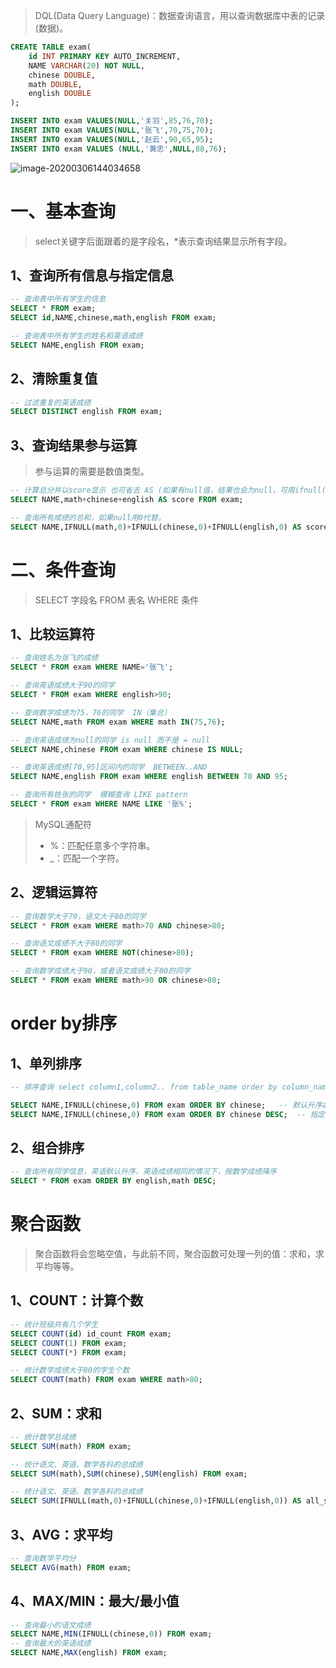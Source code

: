 >  DQL(Data Query Language)：数据查询语言，用以查询数据库中表的记录(数据)。

```sql
CREATE TABLE exam(
	id INT PRIMARY KEY AUTO_INCREMENT,
	NAME VARCHAR(20) NOT NULL,
	chinese DOUBLE,
	math DOUBLE,
	english DOUBLE
);

INSERT INTO exam VALUES(NULL,'关羽',85,76,70);
INSERT INTO exam VALUES(NULL,'张飞',70,75,70);
INSERT INTO exam VALUES(NULL,'赵云',90,65,95);
INSERT INTO exam VALUES (NULL,'黄忠',NULL,88,76);
```

![image-20200306144034658](C:\Users\13327\AppData\Roaming\Typora\typora-user-images\image-20200306144034658.png)

# 一、基本查询

>  select关键字后面跟着的是字段名，*表示查询结果显示所有字段。

## 1、查询所有信息与指定信息

```sql
-- 查询表中所有学生的信息
SELECT * FROM exam;
SELECT id,NAME,chinese,math,english FROM exam;

-- 查询表中所有学生的姓名和英语成绩
SELECT NAME,english FROM exam;

```

## 2、清除重复值

```sql
-- 过滤重复的英语成绩
SELECT DISTINCT english FROM exam;
```

## 3、查询结果参与运算

> 参与运算的需要是数值类型。

```sql
-- 计算总分并以score显示 也可省去 AS (如果有null值，结果也会为null，可用ifnull(x,y))
SELECT NAME,math+chinese+english AS score FROM exam;

-- 查询所有成绩的总和，如果null用0代替。
SELECT NAME,IFNULL(math,0)+IFNULL(chinese,0)+IFNULL(english,0) AS score FROM exam;
```



# 二、条件查询

> SELECT 字段名 FROM 表名 WHERE 条件

## 1、比较运算符

```sql
-- 查询姓名为张飞的成绩
SELECT * FROM exam WHERE NAME='张飞';

-- 查询英语成绩大于90的同学
SELECT * FROM exam WHERE english>90;

-- 查询数学成绩为75，76的同学  IN（集合）
SELECT NAME,math FROM exam WHERE math IN(75,76);

-- 查询英语成绩为null的同学 is null 而不是 = null
SELECT NAME,chinese FROM exam WHERE chinese IS NULL;

-- 查询英语成绩[70,95]区间内的同学  BETWEEN..AND
SELECT NAME,english FROM exam WHERE english BETWEEN 70 AND 95;

-- 查询所有姓张的同学  模糊查询 LIKE pattern 
SELECT * FROM exam WHERE NAME LIKE '张%';

```

> MySQL通配符
>
> - %：匹配任意多个字符串。
> - _：匹配一个字符。

## 2、逻辑运算符

```sql
-- 查询数学大于70，语文大于80的同学
SELECT * FROM exam WHERE math>70 AND chinese>80;

-- 查询语文成绩不大于80的同学
SELECT * FROM exam WHERE NOT(chinese>80);

-- 查询数学成绩大于90，或者语文成绩大于80的同学
SELECT * FROM exam WHERE math>90 OR chinese>80;
```

# order by排序

## 1、单列排序

```sql
-- 排序查询 select column1,column2.. from table_name order by column_name asc|desc

SELECT NAME,IFNULL(chinese,0) FROM exam ORDER BY chinese;	-- 默认升序asc
SELECT NAME,IFNULL(chinese,0) FROM exam ORDER BY chinese DESC;	-- 指定降序desc
```

## 2、组合排序

```sql
-- 查询所有同学信息，英语默认升序，英语成绩相同的情况下，按数学成绩降序
SELECT * FROM exam ORDER BY english,math DESC;
```

# 聚合函数

> 聚合函数将会忽略空值，与此前不同，聚合函数可处理一列的值：求和，求平均等等。

## 1、COUNT：计算个数

```sql
-- 统计班级共有几个学生
SELECT COUNT(id) id_count FROM exam;
SELECT COUNT(1) FROM exam;
SELECT COUNT(*) FROM exam;

-- 统计数学成绩大于80的学生个数
SELECT COUNT(math) FROM exam WHERE math>80;
```

## 2、SUM：求和

```SQL
-- 统计数学总成绩
SELECT SUM(math) FROM exam;

-- 统计语文、英语、数学各科的总成绩
SELECT SUM(math),SUM(chinese),SUM(english) FROM exam;

-- 统计语文、英语、数学各科的总成绩
SELECT SUM(IFNULL(math,0)+IFNULL(chinese,0)+IFNULL(english,0)) AS all_sum FROM exam;
```

## 3、AVG：求平均

```sql
-- 查询数学平均分
SELECT AVG(math) FROM exam;
```

## 4、MAX/MIN：最大/最小值

```sql
-- 查询最小的语文成绩
SELECT NAME,MIN(IFNULL(chinese,0)) FROM exam;
-- 查询最大的英语成绩
SELECT NAME,MAX(english) FROM exam;
```

